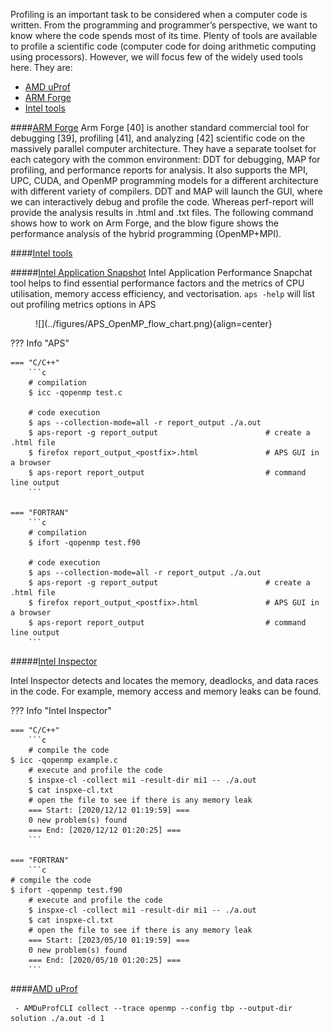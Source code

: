 Profiling is an important task to be considered when a computer code is written. From the programming and programmer’s perspective, we want to know where the code spends most of its time. Plenty of tools are available to profile a scientific code (computer code for doing arithmetic computing using processors). However, we will focus few of the widely used tools here. They are:

 - [AMD uProf](https://www.amd.com/content/dam/amd/en/documents/developer/uprof-v4.0-gaGA-user-guide.pdf)
 - [ARM Forge](https://developer.arm.com/documentation/101136/22-1-3/Performance-Reports?lang=en)
 - [Intel tools](https://www.intel.com/content/www/us/en/developer/tools/oneapi/vtune-profiler.html)

####<u>[ARM Forge](https://developer.arm.com/documentation/101136/22-1-3/Performance-Reports?lang=en)</u>
Arm Forge [40] is another standard commercial tool for debugging [39], profiling [41],
and analyzing [42] scientific code on the massively parallel computer architecture.
They have a separate toolset for each category with the common environment:
DDT for debugging, MAP for profiling, and performance reports for analysis.
It also supports the MPI, UPC, CUDA, and OpenMP programming models for a different architecture with different variety of compilers.
DDT and MAP will launch the GUI, where we can interactively debug and profile the code.
Whereas perf-report will provide the analysis results in .html and .txt files.
The following command shows how to work on Arm Forge, and the blow figure shows the performance analysis of the hybrid programming (OpenMP+MPI).


####<u>[Intel tools](https://www.intel.com/content/www/us/en/developer/tools/oneapi/vtune-profiler.html)</u>

#####<u>Intel Application Snapshot</u>
Intel Application Performance Snapchat tool helps to find essential performance factors and the metrics of CPU utilisation, memory access efficiency, and vectorisation.
`aps -help` will list out profiling metrics options in APS
     
<figure markdown>
![](../figures/APS_OpenMP_flow_chart.png){align=center}
<figcaption></figcaption>
</figure>

??? Info "APS"

    === "C/C++"
        ```c
        # compilation
        $ icc -qopenmp test.c
        
        # code execution
        $ aps --collection-mode=all -r report_output ./a.out
        $ aps-report -g report_output                        # create a .html file
        $ firefox report_output_<postfix>.html               # APS GUI in a browser
        $ aps-report report_output                           # command line output
        ```

    === "FORTRAN"
    	```c
        # compilation
        $ ifort -qopenmp test.f90
        
        # code execution
        $ aps --collection-mode=all -r report_output ./a.out
        $ aps-report -g report_output                        # create a .html file
        $ firefox report_output_<postfix>.html               # APS GUI in a browser
        $ aps-report report_output                           # command line output
        ```

#####<u>Intel Inspector</u>

Intel Inspector detects and locates the memory, deadlocks, and data races in the code.
For example, memory access and memory leaks can be found.

??? Info "Intel Inspector"

    === "C/C++"
        ```c
        # compile the code
	$ icc -qopenmp example.c
        # execute and profile the code
        $ inspxe-cl -collect mi1 -result-dir mi1 -- ./a.out
        $ cat inspxe-cl.txt
        # open the file to see if there is any memory leak
        === Start: [2020/12/12 01:19:59] ===
        0 new problem(s) found
        === End: [2020/12/12 01:20:25] ===
        ```

    === "FORTRAN"
    	```c
	# compile the code
	$ ifort -qopenmp test.f90
        # execute and profile the code
        $ inspxe-cl -collect mi1 -result-dir mi1 -- ./a.out
        $ cat inspxe-cl.txt
        # open the file to see if there is any memory leak
        === Start: [2023/05/10 01:19:59] ===
        0 new problem(s) found
        === End: [2020/05/10 01:20:25] ===
        ```


####<u>[AMD uProf](https://www.amd.com/content/dam/amd/en/documents/developer/uprof-v4.0-gaGA-user-guide.pdf)</u>


     - AMDuProfCLI collect --trace openmp --config tbp --output-dir solution ./a.out -d 1
